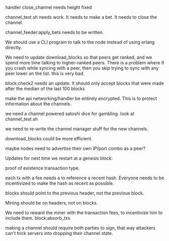 handler close_channel needs height fixed


channel_test.sh needs work.
It needs to make a bet.
It needs to close the channel.


channel_feeder:apply_bets needs to be written.


We should use a CLI program to talk to the node instead of using erlang directly.


We need to update download_blocks so that peers get ranked, and we spend more time talking to higher-ranked peers.
There is a problem where if you crash while syncing with a peer, then you skip trying to sync with any peer lower on the list. this is very bad.


block:check2 needs an update. It should only accept blocks that were made after the median of the last 100 blocks



make the api networking/handler be entirely encrypted. This is to protect information about the channels.


we need a channel powered satoshi dice for gambling. look at channel_test.sh

we need to re-write the channel manager stuff for the new channels.

download_blocks could be more efficient.


maybe nodes need to advertise their own IP/port combo as a peer?



Updates for next time we restart at a genesis block:

proof of existence transaction type.

each tx with a fee needs a to reference a recent hash. Everyone needs to be incentivized to make the hash as recent as possible.

blocks should point to the previous header, not the previous block.

Mining should be on headers, not on blocks.

We need to reward the miner with the transaction fees, to incentivize him to include them. block:absorb_txs

making a channel should require both parties to sign, that way attackers can't trick servers into dropping their channel state.